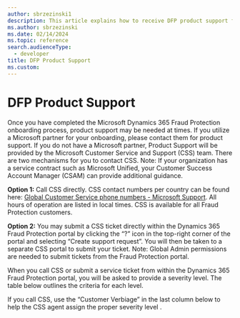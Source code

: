 ```yaml
---
author: sbrzezinski1
description: This article explains how to receive DFP product support from the Customer Service and Support team.
ms.author: sbrzezinski
ms.date: 02/14/2024
ms.topic: reference
search.audienceType:
  - developer
title: DFP Product Support
ms.custom:
---
```


# DFP Product Support

Once you have completed the Microsoft Dynamics 365 Fraud Protection onboarding process, product support may be needed at times. If you utilize a Microsoft partner for your onboarding, please contact them for product support. If you do not have a Microsoft partner, Product Support will be provided by the Microsoft Customer Service and Support (CSS) team. There are two mechanisms for you to contact CSS. Note: If your organization has a service contract such as Microsoft Unified, your Customer Success Account Manager (CSAM) can provide additional guidance.  

**Option 1:** Call CSS directly. CSS contact numbers per country can be found here: [Global Customer Service phone numbers - Microsoft Support](https://support.microsoft.com/en-us/topic/global-customer-service-phone-numbers-c0389ade-5640-e588-8b0e-28de8afeb3f2). All hours of operation are listed in local times. CSS is available for all Fraud Protection customers.    

**Option 2:** You may submit a CSS ticket directly within the Dynamics 365 Fraud Protection portal by clicking the “?” icon in the top-right corner of the portal and selecting “Create support request”.  You will then be taken to a separate CSS portal to submit your ticket.  Note: Global Admin permissions are needed to submit tickets from the Fraud Protection portal.

When you call CSS or submit a service ticket from within the Dynamics 365 Fraud Protection portal, you will be asked to provide a severity level.  The table below outlines the criteria for each level.

If you call CSS, use the “Customer Verbiage” in the last column below to help the CSS agent assign the proper severity level . 
